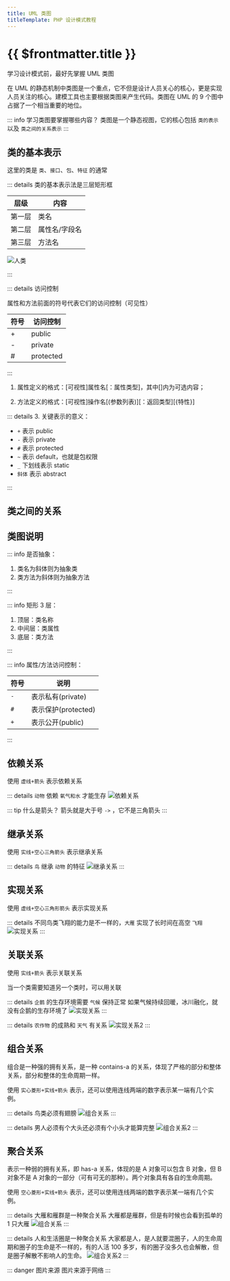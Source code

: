 ```yaml
---
title: UML 类图
titleTemplate: PHP 设计模式教程
---
```


# {{ $frontmatter.title }}

学习设计模式前，最好先掌握 UML 类图

在 UML 的静态机制中类图是一个重点，它不但是设计人员关心的核心，更是实现人员关注的核心。建模工具也主要根据类图来产生代码。类图在 UML 的 9 个图中占据了一个相当重要的地位。

::: info 学习类图要掌握哪些内容？
类图是一个静态视图，它的核心包括 `类的表示` 以及 `类之间的关系表示`
:::

## 类的基本表示

这里的类是 `类`、`接口`、`包`、`特征` 的通常

::: details 类的基本表示法是三层矩形框

| 层级   | 内容          |
| ------ | ------------- |
| 第一层 | 类名          |
| 第二层 | 属性名/字段名 |
| 第三层 | 方法名        |

![人类](/assets/php/design-patterns/uml/01.png)

:::

::: details 访问控制

属性和方法前面的符号代表它们的访问控制（可见性）

| 符号 | 访问控制  |
| ---- | --------- |
| +    | public    |
| -    | private   |
| #    | protected |

:::

1. 属性定义的格式：[可视性]属性名[：属性类型]，其中[]内为可选内容；

2. 方法定义的格式：[可视性]操作名[(参数列表)][：返回类型][{特性}]

::: details 3. 关键表示的意义：

- `+` 表示 public
- `-` 表示 private
- `#` 表示 protected
- `~` 表示 default，也就是包权限
- `_` 下划线表示 static
- `斜体` 表示 abstract

:::

## 类之间的关系

## 类图说明

::: info 是否抽象：

1. 类名为斜体则为抽象类
2. 类方法为斜体则为抽象方法

:::

::: info 矩形 3 层：

1. 顶层：类名称
2. 中间层：类属性
3. 底层：类方法

:::

::: info 属性/方法访问控制：

| 符号 | 说明                |
| ---- | ------------------- |
| `-`  | 表示私有(private)   |
| `#`  | 表示保护(protected) |
| `+`  | 表示公开(public)    |

:::

## 依赖关系

使用 `虚线+箭头` 表示依赖关系

::: details `动物` 依赖 `氧气和水` 才能生存
![依赖关系](/assets/php/design-patterns/uml/02.jpg)

::: tip 什么是箭头？
箭头就是大于号 `->` ，它不是三角箭头
:::

## 继承关系

使用 `实线+空心三角箭头` 表示继承关系

::: details `鸟` 继承 `动物` 的特征
![继承关系](/assets/php/design-patterns/uml/03.webp)
:::

## 实现关系

使用 `虚线+空心三角形箭头` 表示实现关系

::: details 不同鸟类飞翔的能力是不一样的，`大雁` 实现了长时间在高空 `飞翔`
![实现关系](/assets/php/design-patterns/uml/04.jpg)
:::

## 关联关系

使用 `实线+箭头` 表示关联关系

当一个类需要知道另一个类时，可以用关联

::: details `企鹅` 的生存环境需要 `气候` 保持正常
如果气候持续回暖，冰川融化，就没有企鹅的生存环境了
![实现关系](/assets/php/design-patterns/uml/05.png)
:::

::: details `农作物` 的成熟和 `天气` 有关系
![实现关系2](/assets/php/design-patterns/uml/06.png)
:::

## 组合关系

组合是一种强的拥有关系，是一种 contains-a 的关系，体现了严格的部分和整体关系，部分和整体的生命周期一样。

使用 `实心菱形+实线+箭头` 表示，还可以使用连线两端的数字表示某一端有几个实例。

::: details 鸟类必须有翅膀
![组合关系](/assets/php/design-patterns/uml/08.png)
:::

::: details 男人必须有个大头还必须有个小头才能算完整
![组合关系2](/assets/php/design-patterns/uml/07.png)
:::

## 聚合关系

表示一种弱的拥有关系，即 has-a 关系，体现的是 A 对象可以包含 B 对象，但 B 对象不是 A 对象的一部分（可有可无的那种）。两个对象具有各自的生命周期。

使用 `空心菱形+实线+箭头` 表示，还可以使用连线两端的数字表示某一端有几个实例。

::: details 大雁和雁群是一种聚合关系
大雁都是雁群，但是有时候也会看到孤单的 1 只大雁
![组合关系](/assets/php/design-patterns/uml/10.png)
:::

::: details 人和生活圈是一种聚合关系
大家都是人，是人就要混圈子，人的生命周期和圈子的生命是不一样的，有的人活 100 多岁，有的圈子没多久也会解散，但是圈子解散不影响人的生命。
![组合关系2](/assets/php/design-patterns/uml/09.png)
:::

::: danger 图片来源
图片来源于网络
:::
